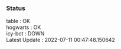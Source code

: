 ### Status


table : OK  
hogwarts : OK  
icy-bot : DOWN  
Latest Update : 2022-07-11 00:47:48.150642
